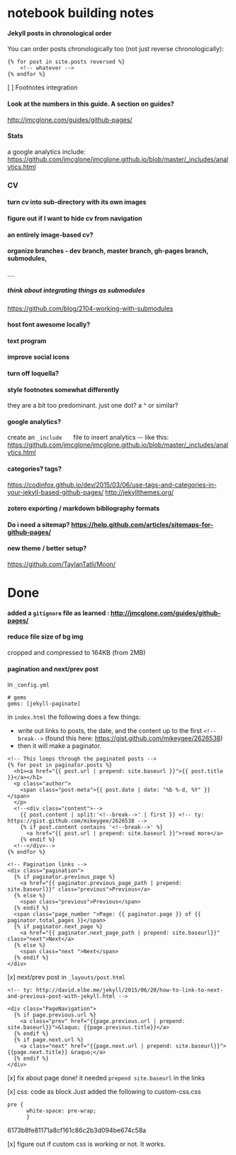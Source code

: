 # notebook building notes

#### Jekyll posts in chronological order
You can order posts chronologically too (not just reverse chronologically):
```
{% for post in site.posts reversed %}
    <!-- whatever -->
{% endfor %}
```
[ ] Footnotes integration


#### Look at the numbers in this guide. A section on guides?
http://jmcglone.com/guides/github-pages/

#### Stats
a google analytics include: https://github.com/jmcglone/jmcglone.github.io/blob/master/_includes/analytics.html

### CV

#### turn cv into sub-directory with its own images

#### figure out if I want to hide cv from navigation

#### an entirely image-based cv?

#### organize branches - dev branch, master branch, gh-pages branch, submodules, 
....
##### think about integrating things as submodules
https://github.com/blog/2104-working-with-submodules

#### host font awesome locally?

#### text program

#### improve social icons

#### turn off loquella?

#### style footnotes somewhat differently

they are a bit too predominant. just one dot? a ^ or similar?

#### google analytics?

create an ```_include	``` file to insert analytics -- like this: https://github.com/jmcglone/jmcglone.github.io/blob/master/_includes/analytics.html

#### categories? tags?
https://codinfox.github.io/dev/2015/03/06/use-tags-and-categories-in-your-jekyll-based-github-pages/
http://jekyllthemes.org/

#### zotero exporting / markdown bibliography formats

#### Do i need a sitemap? https://help.github.com/articles/sitemaps-for-github-pages/

#### new theme / better setup?
https://github.com/TaylanTatli/Moon/


# Done

#### added a ```gitignore``` file as learned : http://jmcglone.com/guides/github-pages/

#### reduce file size of bg img
cropped and compressed to 164KB (from 2MB)

#### pagination and next/prev post

in ```_config.yml```

```
# gems
gems: [jekyll-paginate]
```

in ```index.html``` the following does a few things:

* write out links to posts, the date, and the content up to the first ```<!--break-->``` (found this here: https://gist.github.com/mikeygee/2626538)
* then it will make a paginator.

```
<!-- This loops through the paginated posts -->
{% for post in paginator.posts %}
  <h1><a href="{{ post.url | prepend: site.baseurl }}">{{ post.title }}</a></h1>
  <p class="author">
    <span class="post-meta">{{ post.date | date: "%b %-d, %Y" }}</span>
  </p>
  <!--<div class="content">-->
    {{ post.content | split:'<!--break-->' | first }} <!-- ty: https://gist.github.com/mikeygee/2626538 -->
   	{% if post.content contains '<!--break-->' %}
      <a href="{{ post.url | prepend: site.baseurl }}">read more</a>
   	{% endif %}
  <!--</div>-->
{% endfor %}

<!-- Pagination links -->
<div class="pagination">
  {% if paginator.previous_page %}
    <a href="{{ paginator.previous_page_path | prepend: site.baseurl}}" class="previous">Previous</a>
  {% else %}
    <span class="previous">Previous</span>
  {% endif %}
  <span class="page_number ">Page: {{ paginator.page }} of {{ paginator.total_pages }}</span>
  {% if paginator.next_page %}
    <a href="{{ paginator.next_page_path | prepend: site.baseurl}}" class="next">Next</a>
  {% else %}
    <span class="next ">Next</span>
  {% endif %}
</div>
```

[x] next/prev post
in ```_layouts/post.html```

```
<!-- ty: http://david.elbe.me/jekyll/2015/06/20/how-to-link-to-next-and-previous-post-with-jekyll.html -->

<div class="PageNavigation">
  {% if page.previous.url %}
    <a class="prev" href="{{page.previous.url | prepend: site.baseurl}}">&laquo; {{page.previous.title}}</a>
  {% endif %}
  {% if page.next.url %}
    <a class="next" href="{{page.next.url | prepend: site.baseurl}}">{{page.next.title}} &raquo;</a>
  {% endif %}
</div>

```

[x] fix about page
done! it needed ```prepend site.baseurl``` in the links

[x]  css: code as block
Just added the following to custom-css.css
```
pre {	
      white-space: pre-wrap;
      }
```
6173b8fe81171a8cf161c86c2b3d094be674c58a

[x] figure out if custom css is working or not. It works.